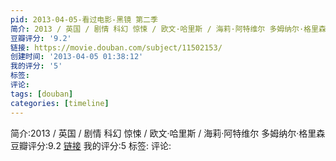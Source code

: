 ```yaml
---
pid: 2013-04-05-看过电影-黑镜 第二季
简介: 2013 / 英国 / 剧情 科幻 惊悚 / 欧文·哈里斯 / 海莉·阿特维尔 多姆纳尔·格里森
豆瓣评分: '9.2'
链接: https://movie.douban.com/subject/11502153/
创建时间: '2013-04-05 01:38:12'
我的评分: '5'
标签:
评论:
tags: [douban]
categories: [timeline]
---
```

简介:2013 / 英国 / 剧情 科幻 惊悚 / 欧文·哈里斯 / 海莉·阿特维尔 多姆纳尔·格里森
豆瓣评分:9.2
[链接](https://movie.douban.com/subject/11502153/)
我的评分:5
标签:
评论:
